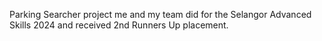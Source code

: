 Parking Searcher project me and my team did for the Selangor Advanced Skills 2024 and received 2nd Runners Up placement.
